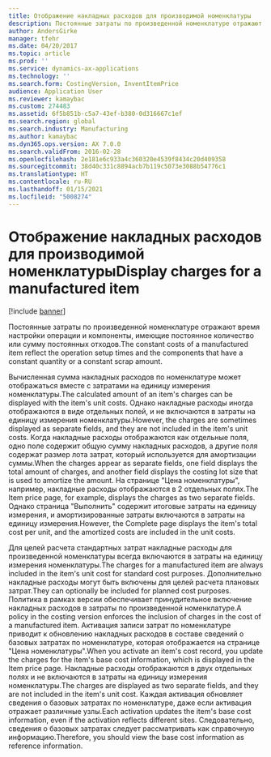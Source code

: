 ```yaml
---
title: Отображение накладных расходов для производимой номенклатуры
description: Постоянные затраты по произведенной номенклатуре отражают время настройки операции и компоненты, имеющие постоянное количество или сумму постоянных отходов.
author: AndersGirke
manager: tfehr
ms.date: 04/20/2017
ms.topic: article
ms.prod: ''
ms.service: dynamics-ax-applications
ms.technology: ''
ms.search.form: CostingVersion, InventItemPrice
audience: Application User
ms.reviewer: kamaybac
ms.custom: 274483
ms.assetid: 6f5b851b-c5a7-43ef-b380-0d316667c1ef
ms.search.region: global
ms.search.industry: Manufacturing
ms.author: kamaybac
ms.dyn365.ops.version: AX 7.0.0
ms.search.validFrom: 2016-02-28
ms.openlocfilehash: 2e181e6c933a4c360320e4539f8434c20d409358
ms.sourcegitcommit: 38d40c331c8894acb7b119c5073e3088b54776c1
ms.translationtype: HT
ms.contentlocale: ru-RU
ms.lasthandoff: 01/15/2021
ms.locfileid: "5008274"
---
```

# <a name="display-charges-for-a-manufactured-item"></a><span data-ttu-id="4077a-103">Отображение накладных расходов для производимой номенклатуры</span><span class="sxs-lookup"><span data-stu-id="4077a-103">Display charges for a manufactured item</span></span>

[!include [banner](../includes/banner.md)]

<span data-ttu-id="4077a-104">Постоянные затраты по произведенной номенклатуре отражают время настройки операции и компоненты, имеющие постоянное количество или сумму постоянных отходов.</span><span class="sxs-lookup"><span data-stu-id="4077a-104">The constant costs of a manufactured item reflect the operation setup times and the components that have a constant quantity or a constant scrap amount.</span></span>

<span data-ttu-id="4077a-105">Вычисленная сумма накладных расходов по номенклатуре может отображаться вместе с затратами на единицу измерения номенклатуры.</span><span class="sxs-lookup"><span data-stu-id="4077a-105">The calculated amount of an item's charges can be displayed with the item's unit costs.</span></span> <span data-ttu-id="4077a-106">Однако накладные расходы иногда отображаются в виде отдельных полей, и не включаются в затраты на единицу измерения номенклатуры.</span><span class="sxs-lookup"><span data-stu-id="4077a-106">However, the charges are sometimes displayed as separate fields, and they are not included in the item's unit costs.</span></span> <span data-ttu-id="4077a-107">Когда накладные расходы отображаются как отдельные поля, одно поле содержит общую сумму накладных расходов, а другие поля содержат размер лота затрат, который используется для амортизации суммы.</span><span class="sxs-lookup"><span data-stu-id="4077a-107">When the charges appear as separate fields, one field displays the total amount of charges, and another field displays the costing lot size that is used to amortize the amount.</span></span> <span data-ttu-id="4077a-108">На странице "Цена номенклатуры", например, накладные расходы отображаются в 2 отдельных полях.</span><span class="sxs-lookup"><span data-stu-id="4077a-108">The Item price page, for example, displays the charges as two separate fields.</span></span> <span data-ttu-id="4077a-109">Однако страница "Выполнить" содержит итоговые затраты на единицу измерения, и амортизированные затраты включаются в затраты на единицу измерения.</span><span class="sxs-lookup"><span data-stu-id="4077a-109">However, the Complete page displays the item's total cost per unit, and the amortized costs are included in the unit costs.</span></span>

<span data-ttu-id="4077a-110">Для целей расчета стандартных затрат накладные расходы для произведенной номенклатуры всегда включаются в затраты на единицу измерения номенклатуры.</span><span class="sxs-lookup"><span data-stu-id="4077a-110">The charges for a manufactured item are always included in the item's unit cost for standard cost purposes.</span></span> <span data-ttu-id="4077a-111">Дополнительно накладные расходы могут быть включены для целей расчета плановых затрат.</span><span class="sxs-lookup"><span data-stu-id="4077a-111">They can optionally be included for planned cost purposes.</span></span> <span data-ttu-id="4077a-112">Политика в рамках версии обеспечивает принудительное включение накладных расходов в затраты по произведенной номенклатуре.</span><span class="sxs-lookup"><span data-stu-id="4077a-112">A policy in the costing version enforces the inclusion of charges in the cost of a manufactured item.</span></span> <span data-ttu-id="4077a-113">Активация записи затрат по номенклатуре приводит к обновлению накладных расходов в составе сведений о базовых затратах по номенклатуре, которая отображается на странице "Цена номенклатуры".</span><span class="sxs-lookup"><span data-stu-id="4077a-113">When you activate an item's cost record, you update the charges for the item's base cost information, which is displayed in the Item price page.</span></span> <span data-ttu-id="4077a-114">Накладные расходы отображаются в двух отдельных полях и не включаются в затраты на единицу измерения номенклатуры.</span><span class="sxs-lookup"><span data-stu-id="4077a-114">The charges are displayed as two separate fields, and they are not included in the item's unit cost.</span></span> <span data-ttu-id="4077a-115">Каждая активация обновляет сведения о базовых затратах по номенклатуре, даже если активация отражает различные узлы.</span><span class="sxs-lookup"><span data-stu-id="4077a-115">Each activation updates the item's base cost information, even if the activation reflects different sites.</span></span> <span data-ttu-id="4077a-116">Следовательно, сведения о базовых затратах следует рассматривать как справочную информацию.</span><span class="sxs-lookup"><span data-stu-id="4077a-116">Therefore, you should view the base cost information as reference information.</span></span>





